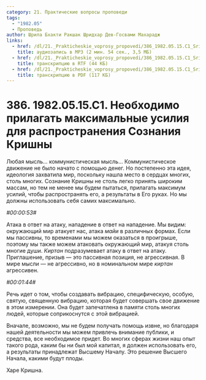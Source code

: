 ```yaml
---
category: 21. Практические вопросы проповеди
tags:
  - "1982.05"
  - Проповедь
author: Шрила Бхакти Ракшак Шридхар Дев-Госвами Махарадж
links:
  - href: /dl/21._Prakticheskie_voprosy_propovedi/386_1982.05.15.C1_SridharMj_Neobhodimo_prilagat_maksimalnye_usilija_dlja_rasprostranenija_Soznanija_Krishny.mp3
    title: аудиозапись в MP3 (2 мин. 54 сек., 3,5 МБ)
  - href: /dl/21._Prakticheskie_voprosy_propovedi/386_1982.05.15.C1_SridharMj_Neobhodimo_prilagat_maksimalnye_usilija_dlja_rasprostranenija_Soznanija_Krishny.rtf
    title: транскрипцию в RTF (44 КБ)
  - href: /dl/21._Prakticheskie_voprosy_propovedi/386_1982.05.15.C1_SridharMj_Neobhodimo_prilagat_maksimalnye_usilija_dlja_rasprostranenija_Soznanija_Krishny.pdf
    title: транскрипцию в PDF (117 КБ)
---
```


# 386. 1982.05.15.C1. Необходимо прилагать максимальные усилия для распространения Сознания Кришны

Любая мысль… коммунистическая мысль… Коммунистическое движение не было начато с помощью денег. Но постепенно эта идея, идеология захватила мир, поскольку нашла место в сердцах многих, столь многих. Сознание Кришны не столь легко принять широким массам, но тем не менее мы будем пытаться, прилагать максимум усилий, чтобы распространять его, а результаты в Его руках. Но мы должны использовать себя самих максимально.

*#00:00:53#*

Атака в ответ на атаку, нападение в ответ на нападение. Мы видим: окружающий мир атакует нас, атака *майи* в различных формах. Если мы пассивны, то временами мы можем оказаться в проигрыше, поэтому мы также можем атаковать окружающий мир, атакуя столь многие души. *Киртан* подразумевает атаку в ответ на атаку. Приглашение, призыв — это пассивная позиция, не агрессивная. В мире мысли — не агрессивно, но в номинальном мире *киртан* агрессивен.

*#00:01:44#*

Речь идет о том, чтобы создавать вибрацию, специфическую, особую, святую, священную вибрацию, которая будет совершать свое движение в этом измерении. Она будет запечатлена в памяти столь многих людей, которые соприкоснутся с этой вибрацией.

Вначале, возможно, мы не будем получать помощь извне, но благодаря нашей деятельности мы можем привлечь внимание публики, и средства, все необходимое придет. Во многих сферах жизни наш опыт такого рода, каким бы ни был мой капитал, я должен использовать его, а результаты принадлежат Высшему Началу. Это решение Высшего Начала, какими будут плоды.

Харе Кришна.

